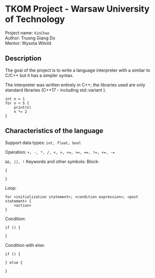 # TKOM Project - Warsaw University of Technology

Project name: `XinChao` \
Author: Truong Giang Do \
Mentor: Wysota Witold

## Description

The goal of the project is to write a language interpreter with a similar to C/C++ but it has a simpler syntax.

The interpreter was written entirely in C++; the libraries used are only standard libraries (C++17 - including std::variant ).

```
int n = 1
for n < 5 {
    print(n)
    n *= 2
}
```

## Characteristics of the language

Support data types:
`int, float, bool`

Operation:
`+, -, *, /, <, >, <=, >=, ==, !=, +=, -=`

`&&, ||, !`
Keywords and other symbols:
Block:
```
{

}
```
Loop:
```
for <initialization statement>; <condition expression>; <post statement> {
    <action>
}
```
Condition:
```
if () {

}
```
Condition with else:
```
if () {

} else {
    
}
```